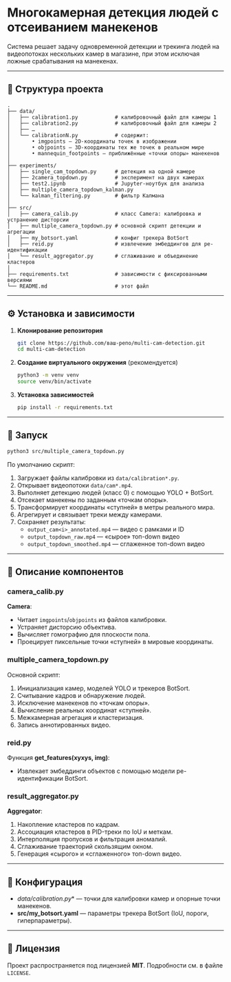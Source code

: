 # Многокамерная детекция людей с отсеиванием манекенов

Система решает задачу одновременной детекции и трекинга людей на видеопотоках нескольких камер в магазине, при этом исключая ложные срабатывания на манекенах.

---

## 📁 Структура проекта

```
.
├── data/  
│   ├── calibration1.py            # калибровочный файл для камеры 1  
│   ├── calibration2.py            # калибровочный файл для камеры 2  
│   ├── …  
│   └── calibrationN.py            # содержит:  
│       • imgpoints — 2D-координаты точек в изображении  
│       • objpoints — 3D-координаты тех же точек в реальном мире  
│       • mannequin_footpoints — приближённые «точки опоры» манекенов  
│
├── experiments/                   
│   ├── single_cam_topdown.py      # детекция на одной камере  
│   ├── 2camera_topdown.py         # эксперимент на двух камерах  
│   ├── test2.ipynb                # Jupyter-ноутбук для анализа  
│   ├── multiple_camera_topdown_kalman.py  
│   └── kalman_filtering.py        # фильтр Калмана  
│
├── src/                           
│   ├── camera_calib.py            # класс Camera: калибровка и устранение дисторсии  
│   ├── multiple_camera_topdown.py # основной скрипт детекции и агрегации  
│   ├── my_botsort.yaml            # конфиг трекера BotSort  
│   ├── reid.py                    # извлечение эмбеддингов для ре-идентификации  
│   └── result_aggregator.py       # сглаживание и объединение кластеров  
│
├── requirements.txt               # зависимости с фиксированными версиями  
└── README.md                      # этот файл  
```

---

## ⚙️ Установка и зависимости

1. **Клонирование репозитория**  
   ```bash
   git clone https://github.com/ваш-репо/multi-cam-detection.git
   cd multi-cam-detection
   ```
2. **Создание виртуального окружения** (рекомендуется)  
   ```bash
   python3 -m venv venv
   source venv/bin/activate
   ```
3. **Установка зависимостей**  
   ```bash
   pip install -r requirements.txt
   ```

---

## 🚀 Запуск

```bash
python3 src/multiple_camera_topdown.py
```

По умолчанию скрипт:

1. Загружает файлы калибровки из `data/calibration*.py`.  
2. Открывает видеопотоки `data/cam*.mp4`.  
3. Выполняет детекцию людей (класс 0) с помощью YOLO + BotSort.  
4. Отсекает манекены по заданным «точкам опоры».  
5. Трансформирует координаты «ступней» в метры реального мира.  
6. Агрегирует и связывает треки между камерами.  
7. Сохраняет результаты:
   - `output_cam<i>_annotated.mp4` — видео с рамками и ID  
   - `output_topdown_raw.mp4` — «сырое» топ-down видео  
   - `output_topdown_smoothed.mp4` — сглаженное топ-down видео  

---

## 📖 Описание компонентов

### camera_calib.py  
**Camera**:
- Читает `imgpoints`/`objpoints` из файлов калибровки.  
- Устраняет дисторсию объектива.  
- Вычисляет гомографию для плоскости пола.  
- Проецирует пиксельные точки «ступней» в мировые координаты.

### multiple_camera_topdown.py  
Основной скрипт:
1. Инициализация камер, моделей YOLO и трекеров BotSort.  
2. Считывание кадров и обнаружение людей.  
3. Исключение манекенов по «точкам опоры».  
4. Вычисление реальных координат «ступней».  
5. Межкамерная агрегация и кластеризация.  
6. Запись аннотированных видео.

### reid.py  
Функция **get_features(xyxys, img)**:
- Извлекает эмбеддинги объектов с помощью модели ре-идентификации BotSort.

### result_aggregator.py  
**Aggregator**:
1. Накопление кластеров по кадрам.  
2. Ассоциация кластеров в PID-треки по IoU и меткам.  
3. Интерполяция пропусков и фильтрация аномалий.  
4. Сглаживание траекторий скользящим окном.  
5. Генерация «сырого» и «сглаженного» топ-down видео.

---

## 🔧 Конфигурация

- **data/calibration*.py** — точки для калибровки камер и опорные точки манекенов.  
- **src/my_botsort.yaml** — параметры трекера BotSort (IoU, пороги, гиперпараметры).

---

## 📝 Лицензия

Проект распространяется под лицензией **MIT**. Подробности см. в файле `LICENSE`.  
